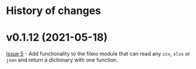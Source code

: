 # History of changes

# v0.1.12 (2021-05-18)

[Issue 5](https://github.com/j-c-cook/gFunctionLibrary/issues/5) - 
    Add functionality to the fileio module that can read any `csv`, `xlsx` or
    `json` and return a dictionary with one function.


